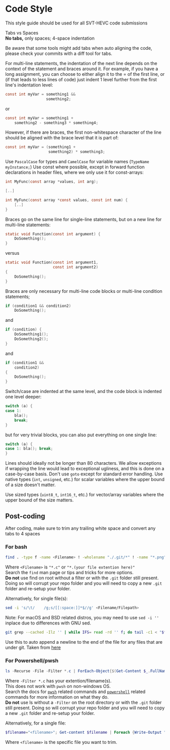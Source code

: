 
# Code Style

This style guide should be used for all SVT-HEVC code submissions

Tabs vs Spaces\
**No tabs,** only spaces; 4-space indentation

Be aware that some tools might add tabs when auto aligning the code, please check your commits with a diff tool for tabs.

For multi-line statements, the indentation of the next line depends on the context of the statement and braces around it.  For example, if you have a long assignment, you can choose to either align it to the = of the first line, or (if that leads to less lines of code) just indent 1 level further from the first line's indentation level:

``` c
const int myVar = something1 &&
                  something2;
```

or

``` c
const int myVar = something1 +
    something2 - something3 * something4;
```

However, if there are braces, the first non-whitespace character of the line should be aligned with the brace level that it is part of:

``` c
const int myVar = (something1 +
                   something2) * something3;
```

Use `PascalCase` for types and `CamelCase` for variable names (`TypeName myInstance;`)
Use const where possible, except in forward function declarations in header files, where we only use it for const-arrays:

``` c
int MyFunc(const array *values, int arg);

[..]

int MyFunc(const array *const values, const int num) {
    [..]
}
```

Braces go on the same line for single-line statements, but on a new line for multi-line statements:

``` c
static void Function(const int argument) {
    DoSomething();
}
```

versus

``` c
static void Function(const int argument1,
                     const int argument2)
{
    DoSomething();
}
```

Braces are only necessary for multi-line code blocks or multi-line condition statements;

``` c
if (condition1 && condition2)
    DoSomething();
```

and

``` c
if (condition) {
    DoSomething1();
    DoSomething2();
}
```

and

``` c
if (condition1 &&
    condition2)
{
    DoSomething();
}
```

Switch/case are indented at the same level, and the code block is indented one level deeper:

``` c
switch (a) {
case 1:
    bla();
    break;
}
```

but for very trivial blocks, you can also put everything on one single line:

``` c
switch (a) {
case 1: bla(); break;
}
```

Lines should ideally not be longer than 80 characters. We allow exceptions if wrapping the line would lead to exceptional ugliness, and this is done on a case-by-case basis.
Don't use `goto` except for standard error handling.
Use native types (`int`, `unsigned`, etc.) for scalar variables where the upper bound of a size doesn't matter.

Use sized types (`uint8_t`, `int16_t`, etc.) for vector/array variables where the upper bound of the size matters.

## Post-coding

After coding, make sure to trim any trailing white space and convert any tabs to 4 spaces

### For bash

``` bash
find . -type f -name <Filename> ! -wholename "./.git/*" ! -name "*.png" ! -wholename "./Bin/*" ! -wholename "./Build/*" -exec sed -i 's/\t/    /g;s/[[:space:]]*$//g' {} +
```

Where `<Filename>` is `"*.c"` or `"*.(your file extention here)"`\
Search the `find` man page or tips and tricks for more options.\
**Do not** use find on root without a filter or with the `.git` folder still present. Doing so will corrupt your repo folder and you will need to copy a new `.git` folder and re-setup your folder.

Alternatively, for single file(s):

``` bash
sed -i 's/\t/    /g;s/[[:space:]]*$//g' <Filename/Filepath>
```

Note: For macOS and BSD related distros, you may need to use `sed -i ''` inplace due to differences with GNU sed.

``` bash
git grep --cached -Ilz '' | while IFS= read -rd '' f; do tail -c1 < "$f" | read -r _ || echo >> "$f"; done
```

Use this to auto append a newline to the end of the file for any files that are under git.
Taken from [here](https://unix.stackexchange.com/a/161853)

### For Powershell/pwsh

``` Powershell
ls -Recurse -File -Filter *.c | ForEach-Object{$(Get-Content $_.FullName | Foreach {Write-Output "$($_.TrimEnd().Replace("`t","    "))`n"}) | Set-Content -NoNewline -Encoding utf8 $_.FullName}
```

Where `-Filter *.c` has your extention/filename(s).\
This does not work with `pwsh` on non-windows OS.\
Search the docs for [`pwsh`](https://docs.microsoft.com/en-us/powershell/scripting/overview?view=powershell-6) related commands and [`powershell`](https://docs.microsoft.com/en-us/powershell/scripting/overview?view=powershell-5.1) related commands for more information on what they do.\
**Do not** use ls without a `-Filter` on the root directory or with the `.git` folder still present. Doing so will corrupt your repo folder and you will need to copy a new `.git` folder and re-setup your folder.

Alternatively, for a single file:

``` Powershell
$filename="<filename>"; Get-content $filename | Foreach {Write-Output "$($_.TrimEnd().Replace("`t","    "))`n"}) | Set-Content -NoNewline $filename
```

Where `<filename>` is the specific file you want to trim.
